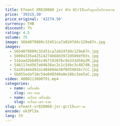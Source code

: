 ```yaml
---
title: Efeant XR820060 jxr ซีรีส์ GCr15แบริ่งลูกกลิ้งเรียวแหวน
price: '39315.30'
price_original: '42274.50'
currency: THB
discount: 7%
rating: 4.5
volume: 75
image: S6b4079889c32451ca7a9247d4c129e87n.jpg
images:
  - S6b4079889c32451ca7a9247d4c129e87n.jpg
  - S0004335a42514274b68d3972d589df03s.jpg
  - S1baad2bbd01c4b7192876c9e333d50a2M.jpg
  - S46117ed567e04638ac2c1c54bc3c4874N.jpg
  - Sa2014ebd92a148469de38f0d59816c7cC.jpg
  - Sb055edaf10c54e049348a8e16bc3ae5aC.jpg
video: 4000213600791.mp4
categories:
  - name: เครื่องมือ
    slug: เคร-องม
  - name: อะไหล่ เครื่องมือ
    slug: อะไหล-เคร-องม
slug: efeant-xr820060-jxr-gcr15แบร-งล
encode: ok3Pl3a
lang: th
---
```

  